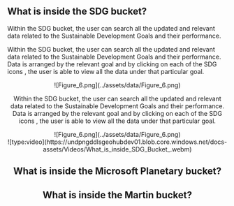 ## What is inside the SDG bucket?

Within the SDG bucket, the user can search all the updated and relevant data related to the Sustainable Development Goals and their performance.

Within the SDG bucket, the user can search all the updated and relevant data related to the Sustainable Development Goals and their performance.
Data is arranged by the relevant goal and by clicking on each of the SDG icons , the user is able to view all the data under that particular goal.

<center> ![Figure_6.png](../assets/data/Figure_6.png)

Within the SDG bucket, the user can search all the updated and relevant data related to the Sustainable Development Goals and their performance.
Data is arranged by the relevant goal and by clicking on each of the SDG icons , the user is able to view all the data under that particular goal.

<center> ![Figure_6.png](../assets/data/Figure_6.png)

<center> ![type:video](https://undpngddlsgeohubdev01.blob.core.windows.net/docs-assets/Videos/What_is_inside_SDG_Bucket_.webm)</center>

## What is inside the Microsoft Planetary bucket?

## What is inside the Martin bucket?


